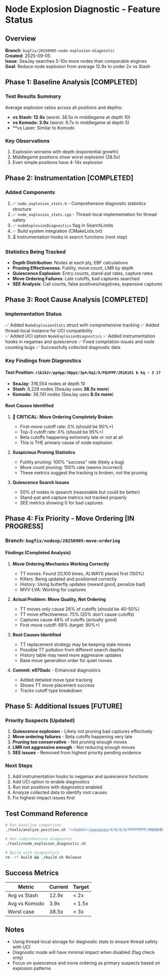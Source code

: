 # Node Explosion Diagnostic - Feature Status

## Overview
**Branch**: `bugfix/20250905-node-explosion-diagnostic`  
**Created**: 2025-09-05  
**Issue**: SeaJay searches 5-10x more nodes than comparable engines  
**Goal**: Reduce node explosion from average 12.9x to under 2x vs Stash

## Phase 1: Baseline Analysis [COMPLETED]

### Test Results Summary
Average explosion ratios across all positions and depths:
- **vs Stash: 12.9x** (worst: 38.5x in middlegame at depth 10)
- **vs Komodo: 3.9x** (worst: 9.7x in middlegame at depth 5)
- **vs Laser: Similar to Komodo

### Key Observations
1. Explosion worsens with depth (exponential growth)
2. Middlegame positions show worst explosion (38.5x)
3. Even simple positions have 4-14x explosion

## Phase 2: Instrumentation [COMPLETED]

### Added Components
1. ✅ `node_explosion_stats.h` - Comprehensive diagnostic statistics structure
2. ✅ `node_explosion_stats.cpp` - Thread-local implementation for thread safety
3. ✅ `nodeExplosionDiagnostics` flag in SearchLimits
4. ✅ Build system integration (CMakeLists.txt)
5. ⏳ Instrumentation hooks in search functions (next step)

### Statistics Being Tracked
- **Depth Distribution**: Nodes at each ply, EBF calculations
- **Pruning Effectiveness**: Futility, move count, LMR by depth
- **Quiescence Explosion**: Entry counts, stand-pat rates, capture rates
- **Move Ordering Failures**: Late cutoffs, bad captures searched
- **SEE Analysis**: Call counts, false positives/negatives, expensive captures

## Phase 3: Root Cause Analysis [COMPLETED]

### Implementation Status
✅ Added `NodeExplosionStats` struct with comprehensive tracking
✅ Added thread-local instance for UCI compatibility  
✅ Added UCI option `NodeExplosionDiagnostics`
✅ Added instrumentation hooks in negamax and quiescence
✅ Fixed compilation issues and node counting bugs
✅ Successfully collected diagnostic data

### Key Findings from Diagnostics

#### Test Position: `r1b1k2r/pp4pp/3Bpp2/3p4/6q1/8/PQ3PPP/2R1R1K1 b kq - 3 17`
- **SeaJay**: 316,554 nodes at depth 10
- **Stash**: 8,228 nodes (SeaJay uses **38.5x more**)
- **Komodo**: 39,741 nodes (SeaJay uses **8.0x more**)

#### Root Causes Identified

1. **🔴 CRITICAL: Move Ordering Completely Broken**
   - First-move cutoff rate: 0% (should be 90%+)
   - Top-3 cutoff rate: 0% (should be 95%+)
   - Beta cutoffs happening extremely late or not at all
   - This is THE primary cause of node explosion

2. **Suspicious Pruning Statistics**
   - Futility pruning: 100% "success" rate (likely a bug)
   - Move count pruning: 100% rate (seems incorrect)
   - These metrics suggest the tracking is broken, not the pruning

3. **Quiescence Search Issues**
   - 50% of nodes in qsearch (reasonable but could be better)
   - Stand-pat and capture metrics not tracked properly
   - SEE metrics showing 0 for bad captures

## Phase 4: Fix Priority - Move Ordering [IN PROGRESS]

### Branch: `bugfix/nodexp/20250905-move-ordering`

#### Findings (Completed Analysis)

1. **Move Ordering Mechanics Working Correctly**
   - TT moves: Found 20,100 times, ALWAYS placed first (100%)
   - Killers: Being updated and positioned correctly
   - History: Using butterfly updates (reward good, penalize bad)
   - MVV-LVA: Working for captures

2. **Actual Problem: Move Quality, Not Ordering**
   - TT moves only cause 26% of cutoffs (should be 40-50%)
   - TT move effectiveness: 75% (25% don't cause cutoffs)
   - Captures cause 48% of cutoffs (actually good)
   - First-move cutoff: 69% (target: 90%+)

3. **Root Causes Identified**
   - TT replacement strategy may be keeping stale moves
   - Possible TT pollution from different search depths
   - History table may need more aggressive updates
   - Base move generation order for quiet moves

4. **Commit: e970adc** - Enhanced diagnostics
   - Added detailed move type tracking
   - Shows TT move placement success
   - Tracks cutoff type breakdown

## Phase 5: Additional Issues [FUTURE]

### Priority Suspects (Updated)
1. **Quiescence explosion** - Likely not pruning bad captures effectively
2. **Move ordering failures** - Beta cutoffs happening very late
3. **Pruning too conservative** - Not pruning enough moves
4. **LMR not aggressive enough** - Not reducing enough moves
5. **SEE issues** - Removed from highest priority pending evidence

### Next Steps
1. Add instrumentation hooks to negamax and quiescence functions
2. Add UCI option to enable diagnostics
3. Run test positions with diagnostics enabled
4. Analyze collected data to identify root causes
5. Fix highest-impact issues first

## Test Command Reference
```bash
# Run baseline comparison
./tools/analyze_position.sh "rnbqkbnr/pppppppp/8/8/8/8/PPPPPPPP/RNBQKBNR w KQkq - 0 1" depth 10

# Run comprehensive diagnostic
./tools/node_explosion_diagnostic.sh

# Build with diagnostics
rm -rf build && ./build.sh Release
```

## Success Metrics
| Metric | Current | Target |
|--------|---------|--------|
| Avg vs Stash | 12.9x | < 2x |
| Avg vs Komodo | 3.9x | < 1.5x |
| Worst case | 38.5x | < 3x |

## Notes
- Using thread-local storage for diagnostic stats to ensure thread safety with UCI
- Diagnostic mode will have minimal impact when disabled (flag check only)
- Focus on quiescence and move ordering as primary suspects based on explosion patterns